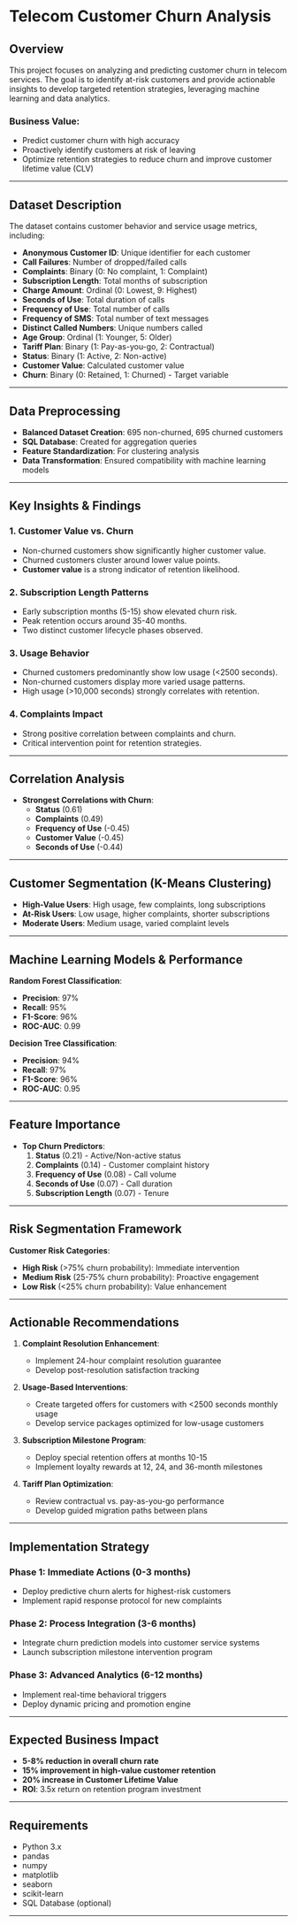 # Telecom Customer Churn Analysis

## Overview
This project focuses on analyzing and predicting customer churn in telecom services. The goal is to identify at-risk customers and provide actionable insights to develop targeted retention strategies, leveraging machine learning and data analytics.

### Business Value:
- Predict customer churn with high accuracy
- Proactively identify customers at risk of leaving
- Optimize retention strategies to reduce churn and improve customer lifetime value (CLV)

---

## Dataset Description
The dataset contains customer behavior and service usage metrics, including:

- **Anonymous Customer ID**: Unique identifier for each customer
- **Call Failures**: Number of dropped/failed calls
- **Complaints**: Binary (0: No complaint, 1: Complaint)
- **Subscription Length**: Total months of subscription
- **Charge Amount**: Ordinal (0: Lowest, 9: Highest)
- **Seconds of Use**: Total duration of calls
- **Frequency of Use**: Total number of calls
- **Frequency of SMS**: Total number of text messages
- **Distinct Called Numbers**: Unique numbers called
- **Age Group**: Ordinal (1: Younger, 5: Older)
- **Tariff Plan**: Binary (1: Pay-as-you-go, 2: Contractual)
- **Status**: Binary (1: Active, 2: Non-active)
- **Customer Value**: Calculated customer value
- **Churn**: Binary (0: Retained, 1: Churned) - Target variable

---

## Data Preprocessing
- **Balanced Dataset Creation**: 695 non-churned, 695 churned customers
- **SQL Database**: Created for aggregation queries
- **Feature Standardization**: For clustering analysis
- **Data Transformation**: Ensured compatibility with machine learning models

---

## Key Insights & Findings

### 1. **Customer Value vs. Churn**
- Non-churned customers show significantly higher customer value.
- Churned customers cluster around lower value points.
- **Customer value** is a strong indicator of retention likelihood.

### 2. **Subscription Length Patterns**
- Early subscription months (5-15) show elevated churn risk.
- Peak retention occurs around 35-40 months.
- Two distinct customer lifecycle phases observed.

### 3. **Usage Behavior**
- Churned customers predominantly show low usage (<2500 seconds).
- Non-churned customers display more varied usage patterns.
- High usage (>10,000 seconds) strongly correlates with retention.

### 4. **Complaints Impact**
- Strong positive correlation between complaints and churn.
- Critical intervention point for retention strategies.

---

## Correlation Analysis

- **Strongest Correlations with Churn**:
  - **Status** (0.61)
  - **Complaints** (0.49)
  - **Frequency of Use** (-0.45)
  - **Customer Value** (-0.45)
  - **Seconds of Use** (-0.44)

---

## Customer Segmentation (K-Means Clustering)

- **High-Value Users**: High usage, few complaints, long subscriptions
- **At-Risk Users**: Low usage, higher complaints, shorter subscriptions
- **Moderate Users**: Medium usage, varied complaint levels

---

## Machine Learning Models & Performance

**Random Forest Classification**:
- **Precision**: 97%
- **Recall**: 95%
- **F1-Score**: 96%
- **ROC-AUC**: 0.99

**Decision Tree Classification**:
- **Precision**: 94%
- **Recall**: 97%
- **F1-Score**: 96%
- **ROC-AUC**: 0.95

---

## Feature Importance

- **Top Churn Predictors**:
  1. **Status** (0.21) - Active/Non-active status
  2. **Complaints** (0.14) - Customer complaint history
  3. **Frequency of Use** (0.08) - Call volume
  4. **Seconds of Use** (0.07) - Call duration
  5. **Subscription Length** (0.07) - Tenure

---

## Risk Segmentation Framework

**Customer Risk Categories**:
- **High Risk** (>75% churn probability): Immediate intervention
- **Medium Risk** (25-75% churn probability): Proactive engagement
- **Low Risk** (<25% churn probability): Value enhancement

---

## Actionable Recommendations

1. **Complaint Resolution Enhancement**:
   - Implement 24-hour complaint resolution guarantee
   - Develop post-resolution satisfaction tracking

2. **Usage-Based Interventions**:
   - Create targeted offers for customers with <2500 seconds monthly usage
   - Develop service packages optimized for low-usage customers

3. **Subscription Milestone Program**:
   - Deploy special retention offers at months 10-15
   - Implement loyalty rewards at 12, 24, and 36-month milestones

4. **Tariff Plan Optimization**:
   - Review contractual vs. pay-as-you-go performance
   - Develop guided migration paths between plans

---

## Implementation Strategy

### Phase 1: Immediate Actions (0-3 months)
- Deploy predictive churn alerts for highest-risk customers
- Implement rapid response protocol for new complaints

### Phase 2: Process Integration (3-6 months)
- Integrate churn prediction models into customer service systems
- Launch subscription milestone intervention program

### Phase 3: Advanced Analytics (6-12 months)
- Implement real-time behavioral triggers
- Deploy dynamic pricing and promotion engine

---

## Expected Business Impact

- **5-8% reduction in overall churn rate**
- **15% improvement in high-value customer retention**
- **20% increase in Customer Lifetime Value**
- **ROI**: 3.5x return on retention program investment

---

## Requirements

- Python 3.x
- pandas
- numpy
- matplotlib
- seaborn
- scikit-learn
- SQL Database (optional)

---
